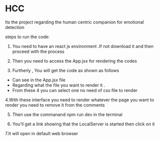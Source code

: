 # HCC
Its the project regarding the human centric companion for emotional detection


steps to run the code:

1. You need to have an react js environment .If not download it and then proceed with the process

2. Then you need to access the App.jsx for rendering the codes

3. Furtherly , You will get the code as shown as follows
   
  - Can see in the App.jsx file 
  - Regarding what the file you want to render it .
      <Dashboard />
      <EmergencyAlert />
      <Login />
      <Settings /> 
  - From these 4 you can select one no need of css file to render    

4.With these interface you need to render whatever the page you want to render you need to remove it from the comments 

5. Then use the commanand npm run dev in the terminal

6. You'll get a link showing that the LocalServer is started then click on it

7.It will open in default web browser 


